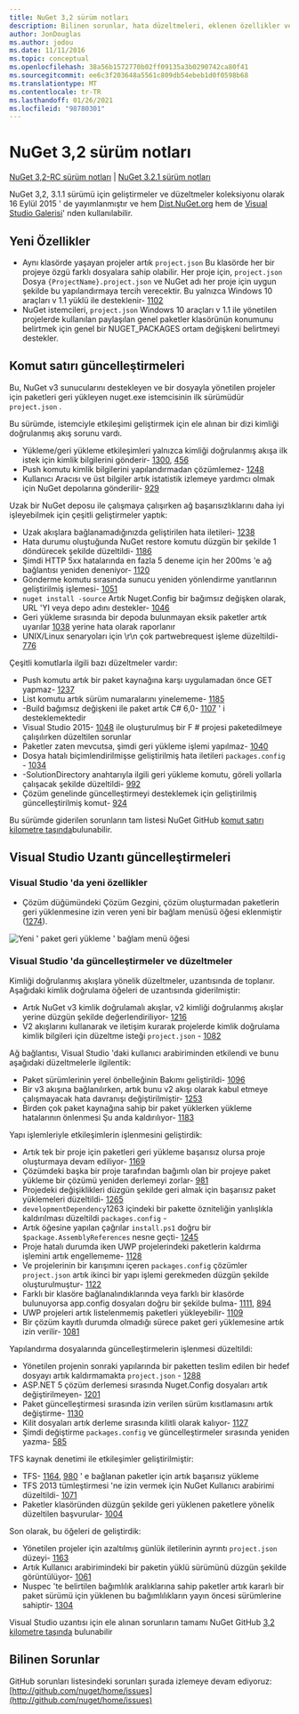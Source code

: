 ```yaml
---
title: NuGet 3,2 sürüm notları
description: Bilinen sorunlar, hata düzeltmeleri, eklenen özellikler ve CCR 'ler dahil olmak üzere NuGet 3,2 sürüm notları.
author: JonDouglas
ms.author: jodou
ms.date: 11/11/2016
ms.topic: conceptual
ms.openlocfilehash: 38a56b1572770b02ff09135a3b0290742ca80f41
ms.sourcegitcommit: ee6c3f203648a5561c809db54ebeb1d0f0598b68
ms.translationtype: MT
ms.contentlocale: tr-TR
ms.lasthandoff: 01/26/2021
ms.locfileid: "98780301"
---
```

# <a name="nuget-32-release-notes"></a>NuGet 3,2 sürüm notları

[NuGet 3,2-RC sürüm notları](../release-notes/nuget-3.2-RC.md)  |  [NuGet 3.2.1 sürüm notları](../release-notes/nuget-3.2.1.md)

NuGet 3,2, 3.1.1 sürümü için geliştirmeler ve düzeltmeler koleksiyonu olarak 16 Eylül 2015 ' de yayımlanmıştır ve hem [Dist.NuGet.org](http://dist.nuget.org/index.html) hem de [Visual Studio Galerisi](https://marketplace.visualstudio.com/items?itemName=NuGetTeam.NuGetPackageManagerforVisualStudio2015)' nden kullanılabilir.

## <a name="new-features"></a>Yeni Özellikler

* Aynı klasörde yaşayan projeler artık `project.json` Bu klasörde her bir projeye özgü farklı dosyalara sahip olabilir.  Her proje için, `project.json` Dosya `{ProjectName}.project.json` ve NuGet adı her proje için uygun şekilde bu yapılandırmaya tercih verecektir.  Bu yalnızca Windows 10 araçları v 1.1 yüklü ile desteklenir-  [1102](https://github.com/NuGet/Home/issues/1102)
* NuGet istemcileri, `project.json` Windows 10 araçları v 1.1 ile yönetilen projelerde kullanılan paylaşılan genel paketler klasörünün konumunu belirtmek için genel bir NUGET_PACKAGES ortam değişkeni belirtmeyi destekler.

## <a name="command-line-updates"></a>Komut satırı güncelleştirmeleri

Bu, NuGet v3 sunucularını destekleyen ve bir dosyayla yönetilen projeler için paketleri geri yükleyen nuget.exe istemcisinin ilk sürümüdür `project.json` .

Bu sürümde, istemciyle etkileşimi geliştirmek için ele alınan bir dizi kimliği doğrulanmış akış sorunu vardı.

* Yükleme/geri yükleme etkileşimleri yalnızca kimliği doğrulanmış akışa ilk istek için kimlik bilgilerini gönderir- [1300](https://github.com/NuGet/Home/issues/1300), [456](https://github.com/NuGet/Home/issues/456)
* Push komutu kimlik bilgilerini yapılandırmadan çözümlemez- [1248](https://github.com/NuGet/Home/issues/1248)
* Kullanıcı Aracısı ve üst bilgiler artık istatistik izlemeye yardımcı olmak için NuGet depolarına gönderilir- [929](https://github.com/NuGet/Home/issues/929)

Uzak bir NuGet deposu ile çalışmaya çalışırken ağ başarısızlıklarını daha iyi işleyebilmek için çeşitli geliştirmeler yaptık:

* Uzak akışlara bağlanamadığınızda geliştirilen hata iletileri- [1238](https://github.com/NuGet/Home/issues/1238)
* Hata durumu oluştuğunda NuGet restore komutu düzgün bir şekilde 1 döndürecek şekilde düzeltildi- [1186](https://github.com/NuGet/Home/issues/1186)
* Şimdi HTTP 5xx hatalarında en fazla 5 deneme için her 200ms 'e ağ bağlantısı yeniden deneniyor- [1120](https://github.com/NuGet/Home/issues/1120)
* Gönderme komutu sırasında sunucu yeniden yönlendirme yanıtlarının geliştirilmiş işlemesi- [1051](https://github.com/NuGet/Home/issues/1051)
* `nuget install -source` Artık Nuget.Config bir bağımsız değişken olarak, URL 'YI veya depo adını destekler- [1046](https://github.com/NuGet/Home/issues/1046)
* Geri yükleme sırasında bir depoda bulunmayan eksik paketler artık uyarılar [1038](https://github.com/NuGet/Home/issues/1038) yerine hata olarak raporlanır
* UNIX/Linux senaryoları için \r\n çok partwebrequest işleme düzeltildi- [776](https://github.com/NuGet/Home/issues/776)

Çeşitli komutlarla ilgili bazı düzeltmeler vardır:

* Push komutu artık bir paket kaynağına karşı uygulamadan önce GET yapmaz- [1237](https://github.com/NuGet/Home/issues/1237)
* List komutu artık sürüm numaralarını yinelememe- [1185](https://github.com/NuGet/Home/issues/1185)
* -Build bağımsız değişkeni ile paket artık C# 6,0- [1107](https://github.com/NuGet/Home/issues/1107) ' i desteklemektedir
* Visual Studio 2015- [1048](https://github.com/NuGet/Home/issues/1048) ile oluşturulmuş bir F # projesi paketedilmeye çalışılırken düzeltilen sorunlar
* Paketler zaten mevcutsa, şimdi geri yükleme işlemi yapılmaz- [1040](https://github.com/NuGet/Home/issues/1040)
* Dosya hatalı biçimlendirilmişse geliştirilmiş hata iletileri `packages.config` - [1034](https://github.com/NuGet/Home/issues/1034)
* -SolutionDirectory anahtarıyla ilgili geri yükleme komutu, göreli yollarla çalışacak şekilde düzeltildi- [992](https://github.com/NuGet/Home/issues/992)
* Çözüm genelinde güncelleştirmeyi desteklemek için geliştirilmiş güncelleştirilmiş komut- [924](https://github.com/NuGet/Home/issues/924)

Bu sürümde giderilen sorunların tam listesi NuGet GitHub [komut satırı kilometre taşında](https://github.com/nuget/home/issues?utf8=%E2%9C%93&q=is%3Aissue+milestone%3A3.2.0-commandline+is%3Aclosed+-label%3AClosedAs%3ADuplicate)bulunabilir.

## <a name="visual-studio-extension-updates"></a>Visual Studio Uzantı güncelleştirmeleri

### <a name="new-features-in-visual-studio"></a>Visual Studio 'da yeni özellikler

* Çözüm düğümündeki Çözüm Gezgini, çözüm oluşturmadan paketlerin geri yüklenmesine izin veren yeni bir bağlam menüsü öğesi eklenmiştir ([1274](https://github.com/NuGet/Home/issues/1274)).

![Yeni ' paket geri yükleme ' bağlam menü öğesi](./media/NuGet-3.2/newContextMenu.png)

### <a name="updates-and-fixes-in-visual-studio"></a>Visual Studio 'da güncelleştirmeler ve düzeltmeler

Kimliği doğrulanmış akışlara yönelik düzeltmeler, uzantısında de toplanır.  Aşağıdaki kimlik doğrulama öğeleri de uzantısında giderilmiştir:

* Artık NuGet v3 kimlik doğrulamalı akışlar, v2 kimliği doğrulanmış akışlar yerine düzgün şekilde değerlendiriliyor- [1216](https://github.com/NuGet/Home/issues/1216)
* V2 akışlarını kullanarak ve iletişim kurarak projelerde kimlik doğrulama kimlik bilgileri için düzeltme isteği `project.json` - [1082](https://github.com/NuGet/Home/issues/1082)

Ağ bağlantısı, Visual Studio 'daki kullanıcı arabiriminden etkilendi ve bunu aşağıdaki düzeltmelerle ilgilentik:

* Paket sürümlerinin yerel önbelleğinin Bakımı geliştirildi- [1096](https://github.com/NuGet/Home/issues/1096)
* Bir v3 akışına bağlanılırken, artık bunu v2 akışı olarak kabul etmeye çalışmayacak hata davranışı değiştirilmiştir- [1253](https://github.com/NuGet/Home/issues/1253)
* Birden çok paket kaynağına sahip bir paket yüklerken yükleme hatalarının önlenmesi Şu anda kaldırılıyor- [1183](https://github.com/NuGet/Home/issues/1183)

Yapı işlemleriyle etkileşimlerin işlenmesini geliştirdik:

* Artık tek bir proje için paketleri geri yükleme başarısız olursa proje oluşturmaya devam ediliyor- [1169](https://github.com/NuGet/Home/issues/1169)
* Çözümdeki başka bir proje tarafından bağımlı olan bir projeye paket yükleme bir çözümü yeniden derlemeyi zorlar- [981](https://github.com/NuGet/Home/issues/981)
* Projedeki değişiklikleri düzgün şekilde geri almak için başarısız paket yüklemeleri düzeltildi- [1265](https://github.com/NuGet/Home/issues/1265)
* `developmentDependency`1263 içindeki bir pakette özniteliğin yanlışlıkla kaldırılması düzeltildi `packages.config`  -  [](https://github.com/NuGet/Home/issues/1263)
* Artık öğesine yapılan çağrılar `install.ps1` doğru bir `$package.AssemblyReferences` nesne geçti- [1245](https://github.com/NuGet/Home/issues/1245)
* Proje hatalı durumda iken UWP projelerindeki paketlerin kaldırma işlemini artık engellememe- [1128](https://github.com/NuGet/Home/issues/1128)
* Ve projelerinin bir karışımını içeren `packages.config` çözümler `project.json` artık ikinci bir yapı işlemi gerekmeden düzgün şekilde oluşturulmuştur- [1122](https://github.com/NuGet/Home/issues/1122)
* Farklı bir klasöre bağlanalındıklarında veya farklı bir klasörde bulunuyorsa app.config dosyaları doğru bir şekilde bulma- [1111](https://github.com/NuGet/Home/issues/1111), [894](https://github.com/NuGet/Home/issues/894)
* UWP projeleri artık listelenmemiş paketleri yükleyebilir- [1109](https://github.com/NuGet/Home/issues/1109)
* Bir çözüm kayıtlı durumda olmadığı sürece paket geri yüklemesine artık izin verilir- [1081](https://github.com/NuGet/Home/issues/1081)

Yapılandırma dosyalarında güncelleştirmelerin işlenmesi düzeltildi:

* Yönetilen projenin sonraki yapılarında bir paketten teslim edilen bir hedef dosyayı artık kaldırmamakta `project.json` - [1288](https://github.com/NuGet/Home/issues/1288)
* ASP.NET 5 çözüm derlemesi sırasında Nuget.Config dosyaları artık değiştirilmeyen- [1201](https://github.com/NuGet/Home/issues/1201)
* Paket güncelleştirmesi sırasında izin verilen sürüm kısıtlamasını artık değiştirme- [1130](https://github.com/NuGet/Home/issues/1130)
* Kilit dosyaları artık derleme sırasında kilitli olarak kalıyor- [1127](https://github.com/NuGet/Home/issues/1127)
* Şimdi değiştirme `packages.config` ve güncelleştirmeler sırasında yeniden yazma- [585](https://github.com/NuGet/Home/issues/585)

TFS kaynak denetimi ile etkileşimler geliştirilmiştir:

* TFS- [1164](https://github.com/NuGet/Home/issues/1164), [980](https://github.com/NuGet/Home/issues/980) ' e bağlanan paketler için artık başarısız yükleme
* TFS 2013 tümleştirmesi 'ne izin vermek için NuGet Kullanıcı arabirimi düzeltildi- [1071](https://github.com/NuGet/Home/issues/1071)
* Paketler klasöründen düzgün şekilde geri yüklenen paketlere yönelik düzeltilen başvurular- [1004](https://github.com/NuGet/Home/issues/1004)

Son olarak, bu öğeleri de geliştirdik:

* Yönetilen projeler için azaltılmış günlük iletilerinin ayrıntı `project.json` düzeyi- [1163](https://github.com/NuGet/Home/issues/1163)
* Artık Kullanıcı arabirimindeki bir paketin yüklü sürümünü düzgün şekilde görüntülüyor- [1061](https://github.com/NuGet/Home/issues/1061)
* Nuspec 'te belirtilen bağımlılık aralıklarına sahip paketler artık kararlı bir paket sürümü için yüklenen bu bağımlılıkların yayın öncesi sürümlerine sahiptir- [1304](https://github.com/NuGet/Home/issues/1304)

Visual Studio uzantısı için ele alınan sorunların tamamı NuGet GitHub [3,2 kilometre taşında](https://github.com/nuget/home/issues?q=is%3Aissue+is%3Aclosed+-label%3AClosedAs%3ADuplicate+milestone%3A3.2) bulunabilir

## <a name="known-issues"></a>Bilinen Sorunlar

GitHub sorunları listesindeki sorunları şurada izlemeye devam ediyoruz: [http://github.com/nuget/home/issues](http://github.com/nuget/home/issues)